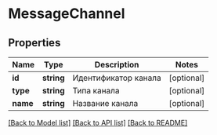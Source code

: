 # MessageChannel

## Properties
Name | Type | Description | Notes
------------ | ------------- | ------------- | -------------
**id** | **string** | Идентификатор канала | [optional] 
**type** | **string** | Типа канала | [optional] 
**name** | **string** | Название канала | [optional] 

[[Back to Model list]](../../README.md#documentation-for-models) [[Back to API list]](../../README.md#documentation-for-api-endpoints) [[Back to README]](../../README.md)

